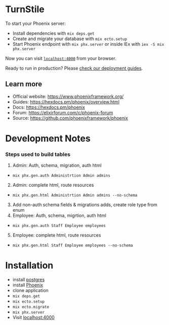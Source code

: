 # TurnStile

To start your Phoenix server:

  * Install dependencies with `mix deps.get`
  * Create and migrate your database with `mix ecto.setup`
  * Start Phoenix endpoint with `mix phx.server` or inside IEx with `iex -S mix phx.server`

Now you can visit [`localhost:4000`](http://localhost:4000) from your browser.

Ready to run in production? Please [check our deployment guides](https://hexdocs.pm/phoenix/deployment.html).

## Learn more

  * Official website: https://www.phoenixframework.org/
  * Guides: https://hexdocs.pm/phoenix/overview.html
  * Docs: https://hexdocs.pm/phoenix
  * Forum: https://elixirforum.com/c/phoenix-forum
  * Source: https://github.com/phoenixframework/phoenix


# Development Notes

### Steps used to build tables

1. Admin: Auth, schema, migration, auth html 
  - `mix phx.gen.auth Administrtion Admin admins`  
2. Admin: complete html, route resources 
  - `mix phx.gen.html Administrtion Admin admins --no-schema`
3. Add non-auth schema fields & migrations adds, create role type from enum
4. Employee: Auth, schema, migrtion, auth html 
  - `mix phx.gen.auth Staff Employee employees`
5. Employee: complete html, route resources 
  - `mix phx.gen.html Staff Employee employees --no-schema`


# Installation

- install [postgres](https://www.postgresql.org/)
- install [Phoenix](https://hexdocs.pm/phoenix/installation.html) 
- clone application
- `mix deps.get`
- `mix ecto.setup`
- `mix ecto.migrate`
- `mix phx.server`
-  Visit [localhost:4000](http://localhost:4000)
